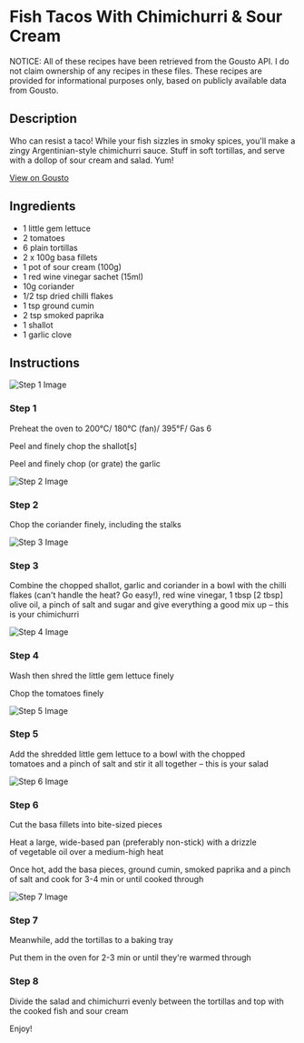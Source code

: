 # Fish Tacos With Chimichurri & Sour Cream

NOTICE: All of these recipes have been retrieved from the Gousto API. I do not claim ownership of any recipes in these files. These recipes are provided for informational purposes only, based on publicly available data from Gousto.

## Description

Who can resist a taco! While your fish sizzles in smoky spices, you'll make a zingy Argentinian-style chimichurri sauce. Stuff in soft tortillas, and serve with a dollop of sour cream and salad. Yum!

[View on Gousto](https://www.gousto.co.uk/recipes/cookbook/fish-tacos-with-chimichurri-sour-cream)

## Ingredients

- 1 little gem lettuce
- 2 tomatoes
- 6 plain tortillas
- 2 x 100g basa fillets
- 1 pot of sour cream (100g)
- 1 red wine vinegar sachet (15ml)
- 10g coriander
- 1/2 tsp dried chilli flakes
- 1 tsp ground cumin
- 2 tsp smoked paprika
- 1 shallot
- 1 garlic clove

## Instructions

![Step 1 Image](https://production-media.gousto.co.uk/cms/recipe-step-image/2396-Step-1-x200.jpg)

### Step 1

Preheat the oven to 200°C/ 180°C (fan)/ 395°F/ Gas 6

Peel and finely chop the shallot<span class="text-danger">[s]</span>

Peel and finely chop (or grate) the garlic

![Step 2 Image](https://production-media.gousto.co.uk/cms/recipe-step-image/2396-Step-2-x200.jpg)

### Step 2

Chop the coriander finely, including the stalks

![Step 3 Image](https://production-media.gousto.co.uk/cms/recipe-step-image/2396-Step-3-x200.jpg)

### Step 3

Combine the chopped shallot, garlic and coriander in a bowl with the chilli flakes (can't handle the heat? Go easy!), red wine vinegar, 1 tbsp <span class="text-danger">[2 tbsp]</span> olive oil, a pinch of salt and sugar and give everything a good mix up – this is your chimichurri

![Step 4 Image](https://production-media.gousto.co.uk/cms/recipe-step-image/2396-Step-4-x200.jpg)

### Step 4

Wash then shred the little gem lettuce finely

Chop the tomatoes finely

![Step 5 Image](https://production-media.gousto.co.uk/cms/recipe-step-image/2396-Step-5-x200.jpg)

### Step 5

Add the shredded little gem lettuce to a bowl with the chopped tomatoes and a pinch of salt and stir it all together – this is your salad

![Step 6 Image](https://production-media.gousto.co.uk/cms/recipe-step-image/2396-Step-6-x200.jpg)

### Step 6

Cut the basa fillets into bite-sized pieces

Heat a large, wide-based pan (preferably non-stick) with a drizzle of vegetable oil over a medium-high heat

Once hot, add the basa pieces, ground cumin, smoked paprika and a pinch of salt and cook for 3-4 min or until cooked through

![Step 7 Image](https://production-media.gousto.co.uk/cms/recipe-step-image/2396-Step-7-x200.jpg)

### Step 7

Meanwhile, add the tortillas to a baking tray

Put them in the oven for 2-3 min or until they're warmed through

### Step 8

Divide the salad and chimichurri evenly between the tortillas and top with the cooked fish and sour cream

Enjoy!

